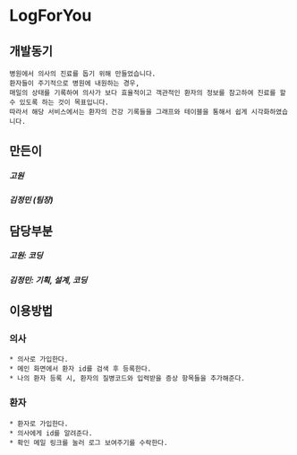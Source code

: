 # LogForYou

## 개발동기
```
병원에서 의사의 진료를 돕기 위해 만들었습니다. 
환자들이 주기적으로 병원에 내원하는 경우, 
매일의 상태를 기록하여 의사가 보다 효율적이고 객관적인 환자의 정보를 참고하여 진료를 할 수 있도록 하는 것이 목표입니다.
따라서 해당 서비스에서는 환자의 건강 기록들을 그래프와 테이블을 통해서 쉽게 시각화하였습니다.
```

## 만든이
##### 고원
##### 김정민 (팀장)

## 담당부분
##### 고원: 코딩
##### 김정민: 기획, 설계, 코딩

## 이용방법
### 의사
```
* 의사로 가입한다.
* 메인 화면에서 환자 id를 검색 후 등록한다.
* 나의 환자 등록 시, 환자의 질병코드와 입력받을 증상 항목들을 추가해준다.
```

### 환자
```
* 환자로 가입한다.
* 의사에게 id를 알려준다.
* 확인 메일 링크를 눌러 로그 보여주기를 수락한다.
```

